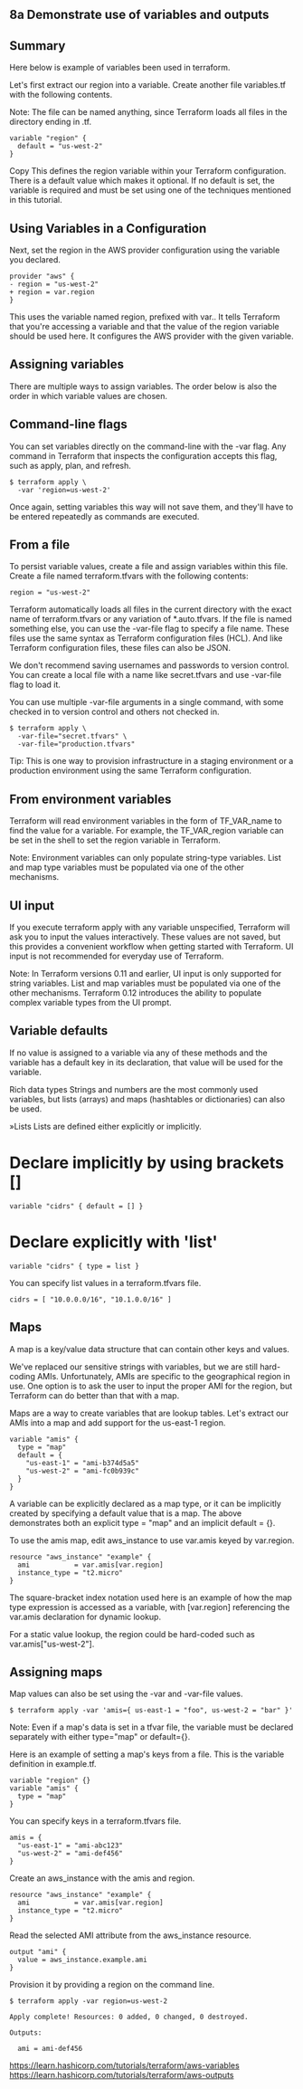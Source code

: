 ## 8a Demonstrate use of variables and outputs

## Summary
Here below is example of variables been used in terraform.

Let's first extract our region into a variable. Create another file variables.tf with the following contents.

Note: The file can be named anything, since Terraform loads all files in the directory ending in .tf.

```
variable "region" {
  default = "us-west-2"
}
```

Copy
This defines the region variable within your Terraform configuration. There is a default value which makes it optional. If no default is set, the variable is required and must be set using one of the techniques mentioned in this tutorial.

## Using Variables in a Configuration
Next, set the region in the AWS provider configuration using the variable you declared.

```
provider "aws" {
- region = "us-west-2"
+ region = var.region
}
```
This uses the variable named region, prefixed with var.. It tells Terraform that you're accessing a variable and that the value of the region variable should be used here. It configures the AWS provider with the given variable.

## Assigning variables
There are multiple ways to assign variables. The order below is also the order in which variable values are chosen.

## Command-line flags
You can set variables directly on the command-line with the -var flag. Any command in Terraform that inspects the configuration accepts this flag, such as apply, plan, and refresh.

```
$ terraform apply \
  -var 'region=us-west-2'
```

Once again, setting variables this way will not save them, and they'll have to be entered repeatedly as commands are executed.

## From a file
To persist variable values, create a file and assign variables within this file. Create a file named terraform.tfvars with the following contents:

```
region = "us-west-2"
```

Terraform automatically loads all files in the current directory with the exact name of terraform.tfvars or any variation of *.auto.tfvars. If the file is named something else, you can use the -var-file flag to specify a file name. These files use the same syntax as Terraform configuration files (HCL). And like Terraform configuration files, these files can also be JSON.

We don't recommend saving usernames and passwords to version control. You can create a local file with a name like secret.tfvars and use -var-file flag to load it.

You can use multiple -var-file arguments in a single command, with some checked in to version control and others not checked in.

```
$ terraform apply \
  -var-file="secret.tfvars" \
  -var-file="production.tfvars"
```

Tip: This is one way to provision infrastructure in a staging environment or a production environment using the same Terraform configuration.

## From environment variables
Terraform will read environment variables in the form of TF_VAR_name to find the value for a variable. For example, the TF_VAR_region variable can be set in the shell to set the region variable in Terraform.

Note: Environment variables can only populate string-type variables. List and map type variables must be populated via one of the other mechanisms.

## UI input
If you execute terraform apply with any variable unspecified, Terraform will ask you to input the values interactively. These values are not saved, but this provides a convenient workflow when getting started with Terraform. UI input is not recommended for everyday use of Terraform.

Note: In Terraform versions 0.11 and earlier, UI input is only supported for string variables. List and map variables must be populated via one of the other mechanisms. Terraform 0.12 introduces the ability to populate complex variable types from the UI prompt.

## Variable defaults
If no value is assigned to a variable via any of these methods and the variable has a default key in its declaration, that value will be used for the variable.

Rich data types
Strings and numbers are the most commonly used variables, but lists (arrays) and maps (hashtables or dictionaries) can also be used.

»Lists
Lists are defined either explicitly or implicitly.

# Declare implicitly by using brackets []
```
variable "cidrs" { default = [] }
```

# Declare explicitly with 'list'
```
variable "cidrs" { type = list }
```

You can specify list values in a terraform.tfvars file.

```
cidrs = [ "10.0.0.0/16", "10.1.0.0/16" ]
```

## Maps
A map is a key/value data structure that can contain other keys and values.

We've replaced our sensitive strings with variables, but we are still hard-coding AMIs. Unfortunately, AMIs are specific to the geographical region in use. One option is to ask the user to input the proper AMI for the region, but Terraform can do better than that with a map.

Maps are a way to create variables that are lookup tables. Let's extract our AMIs into a map and add support for the us-east-1 region.

```
variable "amis" {
  type = "map"
  default = {
    "us-east-1" = "ami-b374d5a5"
    "us-west-2" = "ami-fc0b939c"
  }
}
```
A variable can be explicitly declared as a map type, or it can be implicitly created by specifying a default value that is a map. The above demonstrates both an explicit type = "map" and an implicit default = {}.

To use the amis map, edit aws_instance to use var.amis keyed by var.region.

```
resource "aws_instance" "example" {
  ami           = var.amis[var.region]
  instance_type = "t2.micro"
}
```
The square-bracket index notation used here is an example of how the map type expression is accessed as a variable, with [var.region] referencing the var.amis declaration for dynamic lookup.

For a static value lookup, the region could be hard-coded such as var.amis["us-west-2"].

## Assigning maps
Map values can also be set using the -var and -var-file values.

```
$ terraform apply -var 'amis={ us-east-1 = "foo", us-west-2 = "bar" }'
```

Note: Even if a map's data is set in a tfvar file, the variable must be declared separately with either type="map" or default={}.

Here is an example of setting a map's keys from a file. This is the variable definition in example.tf.

```
variable "region" {}
variable "amis" {
  type = "map"
}
```
You can specify keys in a terraform.tfvars file.

```
amis = {
  "us-east-1" = "ami-abc123"
  "us-west-2" = "ami-def456"
}
```
Create an aws_instance with the amis and region.

```
resource "aws_instance" "example" {
  ami           = var.amis[var.region]
  instance_type = "t2.micro"
}
```
Read the selected AMI attribute from the aws_instance resource.

```
output "ami" {
  value = aws_instance.example.ami
}
```
Provision it by providing a region on the command line.

```
$ terraform apply -var region=us-west-2

Apply complete! Resources: 0 added, 0 changed, 0 destroyed.

Outputs:

  ami = ami-def456
```

https://learn.hashicorp.com/tutorials/terraform/aws-variables
https://learn.hashicorp.com/tutorials/terraform/aws-outputs
